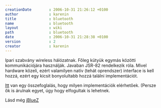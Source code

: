 ```yaml
---
creationDate        : 2006-10-31 21:26:12 +0100 
author              : karenin 
title               : bluetooth 
name                : bluetooth 
layout              : wiki 
path                : bluetooth 
date                : 2006-10-31 21:28:38 +0100 
version             : 2 
creator             : karenin 
---
```

Ipari szabvány wireless hálózatnak. Főleg kütyük egymás közötti kommunikációjára használják.
Javaban JSR-82 rendelkezik róla. Mivel hardware közeli, ezért valamilyen natív (tehát oprendszer) interface is kell hozzá, ezért egy kicsit bonyolultabb hozzá találni implementációt.

[Itt](http://www.javabluetooth.com/development_kits.html) van egy összefoglalás, hogy milyen implementációk elérhetőek. (Persze ők is árulnak egyet, úgy hogy elfogultak is lehetnek.

Lásd még [jBlueZ](jBlueZ.html)
